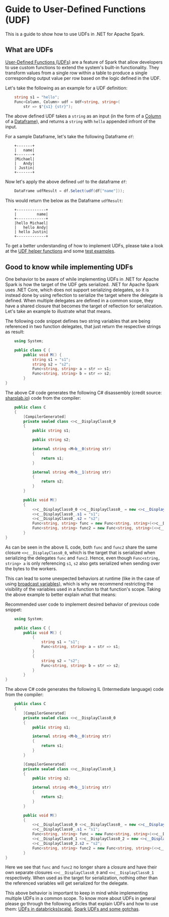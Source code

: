 # Guide to User-Defined Functions (UDF)

This is a guide to show how to use UDFs in .NET for Apache Spark.

## What are UDFs

[User-Defined Functions (UDFs)](https://spark.apache.org/docs/latest/api/java/org/apache/spark/sql/expressions/UserDefinedFunction.html) are a feature of Spark that allow developers to use custom functions to extend the system's built-in functionality. They transform values from a single row within a table to produce a single corresponding output value per row based on the logic defined in the UDF.

Let's take the following as an example for a UDF definition:

```csharp
    string s1 = "hello";
    Func<Column, Column> udf = Udf<string, string>(
        str => $"{s1} {str}");

```
The above defined UDF takes a `string` as an input (in the form of a [Column](https://github.com/dotnet/spark/blob/master/src/csharp/Microsoft.Spark/Sql/Column.cs#L14) of a [Dataframe](https://github.com/dotnet/spark/blob/master/src/csharp/Microsoft.Spark/Sql/DataFrame.cs#L24)), and returns a `string` with `hello` appended infront of the input.

For a sample Dataframe, let's take the following Dataframe `df`:

```text
    +-------+
    |   name|
    +-------+
    |Michael|
    |   Andy|
    | Justin|
    +-------+
```

Now let's apply the above defined `udf` to the dataframe `df`:

```csharp
    DataFrame udfResult = df.Select(udf(df["name"]));
```

This would return the below as the Dataframe `udfResult`:

```text
    +-------------+
    |         name|
    +-------------+
    |hello Michael|
    |   hello Andy|
    | hello Justin|
    +-------------+
```
To get a better understanding of how to implement UDFs, please take a look at the [UDF helper functions](https://github.com/dotnet/spark/blob/master/src/csharp/Microsoft.Spark/Sql/Functions.cs#L3616) and some [test examples](https://github.com/dotnet/spark/blob/master/src/csharp/Microsoft.Spark.E2ETest/UdfTests/UdfSimpleTypesTests.cs#L49).

## Good to know while implementing UDFs

One behavior to be aware of while implementing UDFs in .NET for Apache Spark is how the target of the UDF gets serialized. .NET for Apache Spark uses .NET Core, which does not support serializing delegates, so it is instead done by using reflection to serialize the target where the delegate is defined. When multiple delegates are defined in a common scope, they have a shared closure that becomes the target of reflection for serialization. Let's take an example to illustrate what that means.

The following code snippet defines two string variables that are being referenced in two function delegates, that just return the respective strings as result:

```csharp
    using System;

    public class C {
        public void M() {
            string s1 = "s1";
            string s2 = "s2";
            Func<string, string> a = str => s1;
            Func<string, string> b = str => s2;
        }
}
```

The above C# code generates the following C# disassembly (credit source: [sharplab.io](sharplab.io)) code from the compiler:

```csharp
    public class C
    {
        [CompilerGenerated]
        private sealed class <>c__DisplayClass0_0
        {
            public string s1;

            public string s2;

            internal string <M>b__0(string str)
            {
                return s1;
            }

            internal string <M>b__1(string str)
            {
                return s2;
            }
        }

        public void M()
        {
            <>c__DisplayClass0_0 <>c__DisplayClass0_ = new <>c__DisplayClass0_0();
            <>c__DisplayClass0_.s1 = "s1";
            <>c__DisplayClass0_.s2 = "s2";
            Func<string, string> func = new Func<string, string>(<>c__DisplayClass0_.<M>b__0);
            Func<string, string> func2 = new Func<string, string>(<>c__DisplayClass0_.<M>b__1);
        }
}
```
As can be seen in the above IL code, both `func` and `func2` share the same closure `<>c__DisplayClass0_0`, which is the target that is serialized when serializing the delegates `func` and `func2`. Hence, even though `Func<string, string> a` is only referencing `s1`, `s2` also gets serialized when sending over the bytes to the workers.

This can lead to some unexpected behaviors at runtime (like in the case of using [broadcast variables](broadcast-guide.md)), which is why we recommend restricting the visibility of the variables used in a function to that function's scope.
Taking the above example to better explain what that means:

Recommended user code to implement desired behavior of previous code snippet:

```csharp
    using System;

    public class C {
        public void M() {
            {
                string s1 = "s1";
                Func<string, string> a = str => s1;
            }
            {
                string s2 = "s2";
                Func<string, string> b = str => s2;
            }
        }
}
```

The above C# code generates the following IL (Intermediate language) code from the compiler:

```csharp
    public class C
    {
        [CompilerGenerated]
        private sealed class <>c__DisplayClass0_0
        {
            public string s1;

            internal string <M>b__0(string str)
            {
                return s1;
            }
        }

        [CompilerGenerated]
        private sealed class <>c__DisplayClass0_1
        {
            public string s2;

            internal string <M>b__1(string str)
            {
                return s2;
            }
        }

        public void M()
        {
            <>c__DisplayClass0_0 <>c__DisplayClass0_ = new <>c__DisplayClass0_0();
            <>c__DisplayClass0_.s1 = "s1";
            Func<string, string> func = new Func<string, string>(<>c__DisplayClass0_.<M>b__0);
            <>c__DisplayClass0_1 <>c__DisplayClass0_2 = new <>c__DisplayClass0_1();
            <>c__DisplayClass0_2.s2 = "s2";
            Func<string, string> func2 = new Func<string, string>(<>c__DisplayClass0_2.<M>b__1);
        }
}
```

Here we see that `func` and `func2` no longer share a closure and have their own separate closures `<>c__DisplayClass0_0` and `<>c__DisplayClass0_1` respectively. When used as the target for serialization, nothing other than the referenced variables will get serialized for the delegate.

This above behavior is important to keep in mind while implementing multiple UDFs in a common scope. To know more about UDFs in general please go through the following articles that explain UDFs and how to use them: [UDFs in databricks(scala)](https://docs.databricks.com/spark/latest/spark-sql/udf-scala.html), [Spark UDFs and some gotchas](https://medium.com/@achilleus/spark-udfs-we-can-use-them-but-should-we-use-them-2c5a561fde6d).